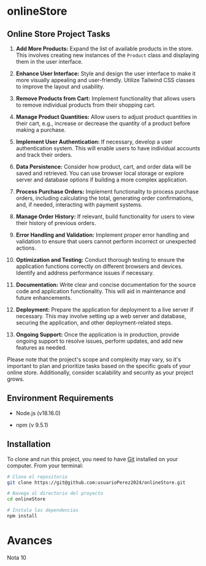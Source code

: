# onlineStore

## Online Store Project Tasks

1. **Add More Products:** Expand the list of available products in the store. This involves creating new instances of the `Product` class and displaying them in the user interface.

2. **Enhance User Interface:** Style and design the user interface to make it more visually appealing and user-friendly. Utilize Tailwind CSS classes to improve the layout and usability.

3. **Remove Products from Cart:** Implement functionality that allows users to remove individual products from their shopping cart.

4. **Manage Product Quantities:** Allow users to adjust product quantities in their cart, e.g., increase or decrease the quantity of a product before making a purchase.

5. **Implement User Authentication:** If necessary, develop a user authentication system. This will enable users to have individual accounts and track their orders.

6. **Data Persistence:** Consider how product, cart, and order data will be saved and retrieved. You can use browser local storage or explore server and database options if building a more complex application.

7. **Process Purchase Orders:** Implement functionality to process purchase orders, including calculating the total, generating order confirmations, and, if needed, interacting with payment systems.

8. **Manage Order History:** If relevant, build functionality for users to view their history of previous orders.

9. **Error Handling and Validation:** Implement proper error handling and validation to ensure that users cannot perform incorrect or unexpected actions.

10. **Optimization and Testing:** Conduct thorough testing to ensure the application functions correctly on different browsers and devices. Identify and address performance issues if necessary.

11. **Documentation:** Write clear and concise documentation for the source code and application functionality. This will aid in maintenance and future enhancements.

12. **Deployment:** Prepare the application for deployment to a live server if necessary. This may involve setting up a web server and database, securing the application, and other deployment-related steps.

13. **Ongoing Support:** Once the application is in production, provide ongoing support to resolve issues, perform updates, and add new features as needed.

Please note that the project's scope and complexity may vary, so it's important to plan and prioritize tasks based on the specific goals of your online store. Additionally, consider scalability and security as your project grows.

 
## Environment Requirements

- Node.js (v18.16.0)

- npm (v 9.5.1)

## Installation

To clone and run this project, you need to have [Git](https://git-scm.com) installed on your computer. From your terminal:

```bash
# Clona el repositorio
git clone https://git@github.com:usuarioPerez2024/onlineStore.git

# Navega al directorio del proyecto
cd onlineStore

# Instala las dependencias
npm install
````

# Avances 
Nota 10
